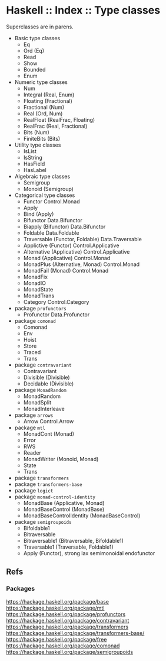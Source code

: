 # Haskell :: Index :: Type classes

Superclasses are in parens.

- Basic type classes
  - Eq
  - Ord (Eq)
  - Read
  - Show
  - Bounded
  - Enum
- Numeric type classes
  - Num
  - Integral (Real, Enum)
  - Floating (Fractional)
  - Fractional (Num)
  - Real (Ord, Num)
  - RealFloat (RealFrac, Floating)
  - RealFrac (Real, Fractional)
  - Bits (Num)
  - FiniteBits (Bits)
- Utility type classes
  - IsList
  - IsString
  - HasField
  - HasLabel
- Algebraic type classes
  - Semigroup
  - Monoid (Semigroup)
- Categorical type classes
  - Functor                                Control.Monad
  - Apply
  - Bind (Apply)
  - Bifunctor                              Data.Bifunctor
  - Biapply (Bifunctor)                    Data.Bifunctor
  - Foldable                               Data.Foldable
  - Traversable (Functor, Foldable)        Data.Traversable
  - Applictive (Functor)                   Control.Applicative
  - Alternative (Applicative)              Control.Applicative
  - Monad (Applicative)                    Control.Monad
  - MonadPlus (Alternative, Monad)         Control.Monad
  - MonadFail (Monad)                      Control.Monad
  - MonadFix
  - MonadIO
  - MonadState
  - MonadTrans
  - Category                               Control.Category
- package `profunctors`
  - Profunctor                             Data.Profunctor
- package `comonad`
  - Comonad
  - Env
  - Hoist
  - Store
  - Traced
  - Trans
- package `contravariant`
  - Contravariant
  - Divisible (Divisible)
  - Decidable (Divisible)
- package `MonadRandom`
  - MonadRandom
  - MonadSplit
  - MonadInterleave
- package `arrows`
  - Arrow                                  Control.Arrow
- package `mtl`
  - MonadCont (Monad)
  - Error
  - RWS
  - Reader
  - MonadWriter (Monoid, Monad)
  - State
  - Trans
- package `transformers`
- package `transformers-base`
- package `logict`
- package `monad-control-identity`
  - MonadBase (Applicative, Monad)
  - MonadBaseControl (MonadBase)
  - MonadBaseControlIdentity (MonadBaseControl)
- package `semigroupoids`
  - Bifoldable1
  - Bitraversable
  - Bitraversable1 (Bitraversable, Bifoldable1)
  - Traversable1 (Traversable, Foldable1)
  - Apply (Functor), strong lax semimonoidal endofunctor



## Refs

### Packages

https://hackage.haskell.org/package/base
https://hackage.haskell.org/package/mtl
https://hackage.haskell.org/package/profunctors
https://hackage.haskell.org/package/contravariant
https://hackage.haskell.org/package/transformers
https://hackage.haskell.org/package/transformers-base/
https://hackage.haskell.org/package/free
https://hackage.haskell.org/package/comonad
https://hackage.haskell.org/package/semigroupoids
